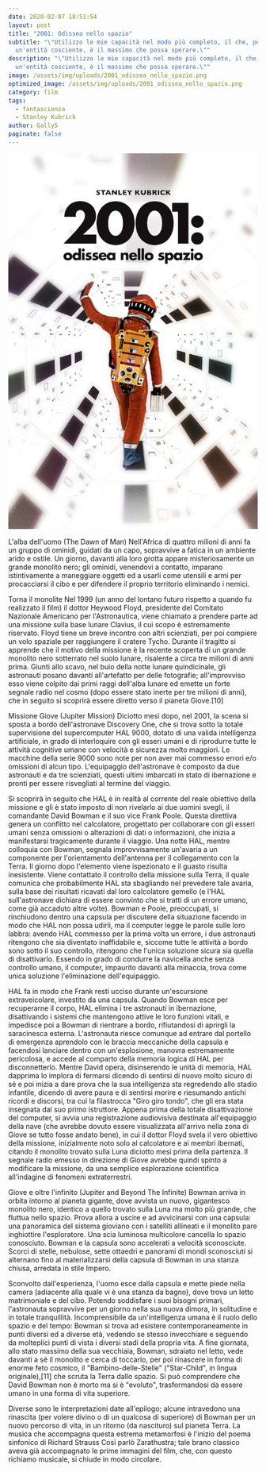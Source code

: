 ```yaml
---
date: 2020-02-07 18:51:54
layout: post
title: "2001: Odissea nello spazio"
subtitle: "\"Utilizzo le mie capacità nel modo più completo, il che, per
  un'entità cosciente, è il massimo che possa sperare.\""
description: "\"Utilizzo le mie capacità nel modo più completo, il che, per
  un'entità cosciente, è il massimo che possa sperare.\""
image: /assets/img/uploads/2001_odissea_nello_spazio.png
optimized_image: /assets/img/uploads/2001_odissea_nello_spazio.png
category: film
tags:
  - fantascienza
  - Stanley Kubrick
author: Gally5
paginate: false
---
```

![](/assets/img/uploads/2001_odissea_nello_spazio_locandina.png)

L'alba dell'uomo (The Dawn of Man)
Nell'Africa di quattro milioni di anni fa un gruppo di ominidi, guidati da un capo, sopravvive a fatica in un ambiente arido e ostile. Un giorno, davanti alla loro grotta appare misteriosamente un grande monolito nero; gli ominidi, venendovi a contatto, imparano istintivamente a maneggiare oggetti ed a usarli come utensili e armi per procacciarsi il cibo e per difendere il proprio territorio eliminando i nemici.

Torna il monolite
Nel 1999 (un anno del lontano futuro rispetto a quando fu realizzato il film) il dottor Heywood Floyd, presidente del Comitato Nazionale Americano per l'Astronautica, viene chiamato a prendere parte ad una missione sulla base lunare Clavius, il cui scopo è estremamente riservato. Floyd tiene un breve incontro con altri scienziati, per poi compiere un volo spaziale per raggiungere il cratere Tycho. Durante il tragitto si apprende che il motivo della missione è la recente scoperta di un grande monolito nero sotterrato nel suolo lunare, risalente a circa tre milioni di anni prima. Giunti allo scavo, nel buio della notte lunare quindicinale, gli astronauti posano davanti all'artefatto per delle fotografie; all'improvviso esso viene colpito dai primi raggi dell'alba lunare ed emette un forte segnale radio nel cosmo (dopo essere stato inerte per tre milioni di anni), che in seguito si scoprirà essere diretto verso il pianeta Giove.\[10]

Missione Giove (Jupiter Mission)
Diciotto mesi dopo, nel 2001, la scena si sposta a bordo dell'astronave Discovery One, che si trova sotto la totale supervisione del supercomputer HAL 9000, dotato di una valida intelligenza artificiale, in grado di interloquire con gli esseri umani e di riprodurre tutte le attività cognitive umane con velocità e sicurezza molto maggiori. Le macchine della serie 9000 sono note per non aver mai commesso errori e/o omissioni di alcun tipo. L'equipaggio dell'astronave è composto da due astronauti e da tre scienziati, questi ultimi imbarcati in stato di ibernazione e pronti per essere risvegliati al termine del viaggio.

Si scoprirà in seguito che HAL è in realtà al corrente del reale obiettivo della missione e gli è stato imposto di non rivelarlo ai due uomini svegli, il comandante David Bowman e il suo vice Frank Poole. Questa direttiva genera un conflitto nel calcolatore, progettato per collaborare con gli esseri umani senza omissioni o alterazioni di dati o informazioni, che inizia a manifestarsi tragicamente durante il viaggio. Una notte HAL, mentre colloquia con Bowman, segnala improvvisamente un'avaria a un componente per l'orientamento dell'antenna per il collegamento con la Terra. Il giorno dopo l'elemento viene ispezionato e il guasto risulta inesistente. Viene contattato il controllo della missione sulla Terra, il quale comunica che probabilmente HAL sta sbagliando nel prevedere tale avaria, sulla base dei risultati ricavati dal loro calcolatore gemello (e l'HAL sull'astronave dichiara di essere convinto che si tratti di un errore umano, come già accaduto altre volte). Bowman e Poole, preoccupati, si rinchiudono dentro una capsula per discutere della situazione facendo in modo che HAL non possa udirli, ma il computer legge le parole sulle loro labbra: avendo HAL commesso per la prima volta un errore, i due astronauti ritengono che sia diventato inaffidabile e, siccome tutte le attività a bordo sono sotto il suo controllo, ritengono che l'unica soluzione sicura sia quella di disattivarlo. Essendo in grado di condurre la navicella anche senza controllo umano, il computer, impaurito davanti alla minaccia, trova come unica soluzione l'eliminazione dell'equipaggio.

HAL fa in modo che Frank resti ucciso durante un'escursione extraveicolare, investito da una capsula. Quando Bowman esce per recuperarne il corpo, HAL elimina i tre astronauti in ibernazione, disattivando i sistemi che mantengono attive le loro funzioni vitali, e impedisce poi a Bowman di rientrare a bordo, rifiutandosi di aprirgli la saracinesca esterna. L'astronauta riesce comunque ad entrare dal portello di emergenza aprendolo con le braccia meccaniche della capsula e facendosi lanciare dentro con un'esplosione, manovra estremamente pericolosa, e accede al comparto della memoria logica di HAL per disconnetterlo. Mentre David opera, disinserendo le unità di memoria, HAL dapprima lo implora di fermarsi dicendo di sentirsi di nuovo molto sicuro di sé e poi inizia a dare prova che la sua intelligenza sta regredendo allo stadio infantile, dicendo di avere paura e di sentirsi morire e riesumando antichi ricordi e discorsi, tra cui la filastrocca "Giro giro tondo", che gli era stata insegnata dal suo primo istruttore. Appena prima della totale disattivazione del computer, si avvia una registrazione audiovisiva destinata all'equipaggio della nave (che avrebbe dovuto essere visualizzata all'arrivo nella zona di Giove se tutto fosse andato bene), in cui il dottor Floyd svela il vero obiettivo della missione, inizialmente noto solo al calcolatore e ai membri ibernati, citando il monolito trovato sulla Luna diciotto mesi prima della partenza. Il segnale radio emesso in direzione di Giove avrebbe quindi spinto a modificare la missione, da una semplice esplorazione scientifica all'indagine di fenomeni extraterrestri.

Giove e oltre l'infinito (Jupiter and Beyond The Infinite)
Bowman arriva in orbita intorno al pianeta gigante, dove avvista un nuovo, gigantesco monolito nero, identico a quello trovato sulla Luna ma molto più grande, che fluttua nello spazio. Prova allora a uscire e ad avvicinarsi con una capsula: una panoramica del sistema gioviano con i satelliti allineati e il monolito pare inghiottire l'esploratore. Una scia luminosa multicolore cancella lo spazio conosciuto. Bowman e la capsula sono accelerati a velocità sconosciute. Scorci di stelle, nebulose, sette ottaedri e panorami di mondi sconosciuti si alternano fino al materializzarsi della capsula di Bowman in una stanza chiusa, arredata in stile Impero.

Sconvolto dall'esperienza, l'uomo esce dalla capsula e mette piede nella camera (adiacente alla quale vi è una stanza da bagno), dove trova un letto matrimoniale e del cibo. Potendo soddisfare i suoi bisogni primari, l'astronauta sopravvive per un giorno nella sua nuova dimora, in solitudine e in totale tranquillità. Incomprensibile da un'intelligenza umana è il ruolo dello spazio e del tempo: Bowman si trova ad esistere contemporaneamente in punti diversi ed a diverse età, vedendo se stesso invecchiare e seguendo da molteplici punti di vista i diversi stadi della propria vita. A fine giornata, allo stato massimo della sua vecchiaia, Bowman, sdraiato nel letto, vede davanti a sé il monolito e cerca di toccarlo, per poi rinascere in forma di enorme feto cosmico, il "Bambino-delle-Stelle" ("Star-Child", in lingua originale),\[11] che scruta la Terra dallo spazio. Si può comprendere che David Bowman non è morto ma si è "evoluto", trasformandosi da essere umano in una forma di vita superiore.

Diverse sono le interpretazioni date all'epilogo; alcune intravedono una rinascita (per volere divino o di un qualcosa di superiore) di Bowman per un nuovo percorso di vita, in un ritorno (da nascituro) sul pianeta Terra. La musica che accompagna questa estrema metamorfosi è l'inizio del poema sinfonico di Richard Strauss Così parlò Zarathustra; tale brano classico aveva già accompagnato le prime immagini del film, che, con questo richiamo musicale, si chiude in modo circolare.
